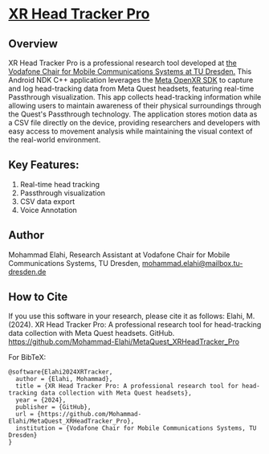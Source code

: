 
# [XR Head Tracker Pro](https://github.com/Mohammad-Elahi/MetaQuest_XRHeadTracker_Pro)

## Overview
XR Head Tracker Pro is a professional research tool developed at [the Vodafone Chair for Mobile Communications Systems at TU Dresden.](https://www.vodafone-chair.org/) 
This Android NDK C++ application leverages the [Meta OpenXR SDK](https://developers.meta.com/horizon/downloads/package/oculus-openxr-mobile-sdk/) to capture and log head-tracking data from Meta Quest headsets, featuring real-time Passthrough visualization. 
This app collects head-tracking information while allowing users to maintain awareness of their physical surroundings through the Quest's Passthrough technology. The application stores motion data as a CSV file directly on the device, providing researchers and developers with easy access to movement analysis while maintaining the visual context of the real-world environment.

## Key Features:
1. Real-time head tracking
2. Passthrough visualization
3. CSV data export
4. Voice Annotation



## Author

Mohammad Elahi, Research Assistant at Vodafone Chair for Mobile Communications Systems, TU Dresden, mohammad.elahi@mailbox.tu-dresden.de

## How to Cite

If you use this software in your research, please cite it as follows:
Elahi, M. (2024). XR Head Tracker Pro: A professional research tool for head-tracking data collection with Meta Quest headsets. GitHub. https://github.com/Mohammad-Elahi/MetaQuest_XRHeadTracker_Pro

For BibTeX:

```
@software{Elahi2024XRTracker,
  author = {Elahi, Mohammad},
  title = {XR Head Tracker Pro: A professional research tool for head-tracking data collection with Meta Quest headsets},
  year = {2024},
  publisher = {GitHub},
  url = {https://github.com/Mohammad-Elahi/MetaQuest_XRHeadTracker_Pro},
  institution = {Vodafone Chair for Mobile Communications Systems, TU Dresden}
}

